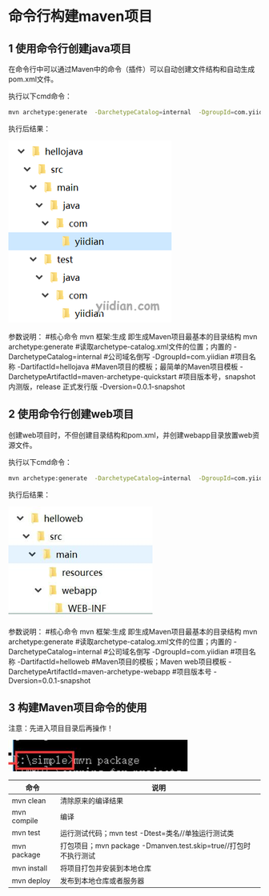 # 命令行构建maven项目

## **1 使用命令行创建java项目**

在命令行中可以通过Maven中的命令（插件）可以自动创建文件结构和自动生成pom.xml文件。


执行以下cmd命令：

```bash
mvn archetype:generate  -DarchetypeCatalog=internal  -DgroupId=com.yiidian -DartifactId=hellojava -DarchetypeArtifactId=maven-archetype-quickstart -Dversion=0.0.1-snapshot
```

执行后结果：

![img](5.命令行构建maven项目.assets/20171117095252578.png)

参数说明：
 \#核心命令 mvn 框架:生成 即生成Maven项目最基本的目录结构
 mvn archetype:generate
 \#读取archetype-catalog.xml文件的位置；内置的
 -DarchetypeCatalog=internal
 \#公司域名倒写
 -DgroupId=com.yiidian
 \#项目名称
 -DartifactId=hellojava
 \#Maven项目的模板；最简单的Maven项目模板
 -DarchetypeArtifactId=maven-archetype-quickstart
 \#项目版本号，snapshot 内测版，release 正式发行版
 -Dversion=0.0.1-snapshot

## **2 使用命令行创建web项目**

创建web项目时，不但创建目录结构和pom.xml，并创建webapp目录放置web资源文件。

执行以下cmd命令：

```bash
mvn archetype:generate  -DarchetypeCatalog=internal  -DgroupId=com.yiidian -DartifactId=helloweb -DarchetypeArtifactId=maven-archetype-webapp -Dversion=0.0.1-snapshot
```

执行后结果：

![img](5.命令行构建maven项目.assets/20171117101904747.jpg)

参数说明：
 \#核心命令 mvn 框架:生成 即生成Maven项目最基本的目录结构
 mvn archetype:generate
 \#读取archetype-catalog.xml文件的位置；内置的
 -DarchetypeCatalog=internal
 \#公司域名倒写
 -DgroupId=com.yiidian
 \#项目名称
 -DartifactId=helloweb
 \#Maven项目的模板；Maven web项目模板
 -DarchetypeArtifactId=maven-archetype-webapp
 \#项目版本号
 -Dversion=0.0.1-snapshot

## **3 构建Maven项目命令的使用** 

注意：先进入项目目录后再操作！

![img](5.命令行构建maven项目.assets/20171117102039913.jpg)

| 命令        | 说明                                                         |
| ----------- | ------------------------------------------------------------ |
| mvn clean   | 清除原来的编译结果                                           |
| mvn compile | 编译                                                         |
| mvn test    | 运行测试代码；mvn test -Dtest=类名//单独运行测试类           |
| mvn package | 打包项目；mvn package -Dmanven.test.skip=true//打包时不执行测试 |
| mvn install | 将项目打包并安装到本地仓库                                   |
| mvn deploy  | 发布到本地仓库或者服务器                                     |

 